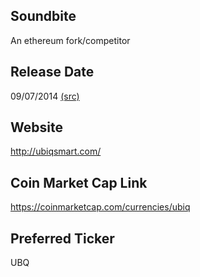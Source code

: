 ## Soundbite

An ethereum fork/competitor

## Release Date

09/07/2014 [(src)](https://coinmarketcap.com/currencies/ubiq)

## Website

http://ubiqsmart.com/

## Coin Market Cap Link

https://coinmarketcap.com/currencies/ubiq

## Preferred Ticker

UBQ

